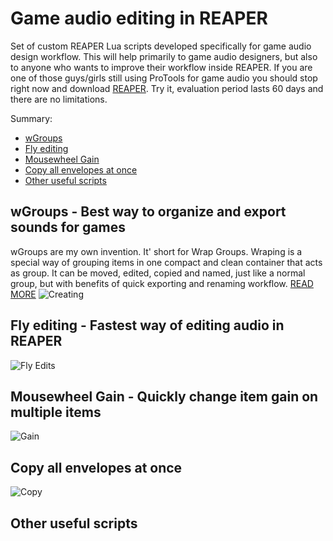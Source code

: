 
# Game audio editing in REAPER

Set of custom REAPER Lua scripts developed specifically for game audio design workflow. This will help primarily to game audio designers, but also to anyone who wants to improve their workflow inside REAPER. If you are one of those guys/girls still using ProTools for game audio you should stop right now and download [REAPER](https://www.reaper.fm/download.php). Try it, evaluation period lasts 60 days and there are no limitations.

Summary:
- [wGroups](#wgroups---best-way-to-organize-and-export-sounds-for-games)
- [Fly editing](#fly-editing---fastest-way-of-editing-audio-in-reaper)
- [Mousewheel Gain](#mousewheel-gain---quickly-change-item-gain-on-multiple-items)
- [Copy all envelopes at once](#copy-all-envelopes-at-once)
- [Other useful scripts](#other-useful-scripts)

## wGroups - Best way to organize and export sounds for games

wGroups are my own invention. It' short for Wrap Groups. Wraping is a special way of grouping items in one compact and clean container that acts as group. It can be moved, edited, copied and named, just like a normal group, but with benefits of quick exporting and renaming workflow.
[READ MORE](https://github.com/nikolalkc/nikolalkc_reaper_scripts/wiki/wGroups)
![Creating](https://raw.githubusercontent.com/nikolalkc/nikolalkc_reaper_scripts/master/WikiImages/02%20-%20creating.gif)




## Fly editing - Fastest way of editing audio in REAPER
![Fly Edits](https://github.com/nikolalkc/nikolalkc_reaper_scripts/blob/master/WikiImages/08-flying.gif?raw=true)

## Mousewheel Gain - Quickly change item gain on multiple items
![Gain](https://github.com/nikolalkc/nikolalkc_reaper_scripts/blob/master/WikiImages/07-gain.gif?raw=true)

## Copy all envelopes at once
![Copy](https://github.com/nikolalkc/nikolalkc_reaper_scripts/blob/master/WikiImages/09-emtpy_auto.gif?raw=true)

## Other useful scripts
